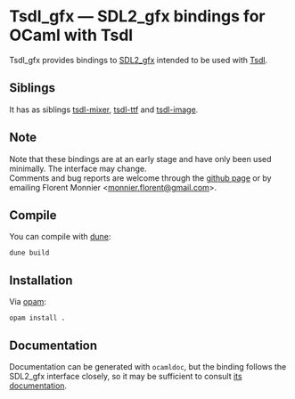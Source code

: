 # Tsdl\_gfx — SDL2\_gfx bindings for OCaml with Tsdl

Tsdl\_gfx provides bindings to
[SDL2_gfx](https://www.ferzkopp.net/wordpress/2016/01/02/sdl_gfx-sdl2_gfx/)
intended to be used with [Tsdl](https://github.com/dbuenzli/tsdl).


## Siblings

It has as siblings
[tsdl-mixer](https://github.com/tokenrove/tsdl-mixer),
[tsdl-ttf](https://github.com/tokenrove/tsdl-ttf) and
[tsdl-image](https://github.com/tokenrove/tsdl-image).


## Note

Note that these bindings are at an early stage and have only been used
minimally.  The interface may change.  
Comments and bug reports are welcome through the
[github page](https://github.com/fccm/tsdl-gfx)
or by emailing Florent Monnier
<[monnier.florent@gmail.com](mailto:monnier.florent@gmail.com)>.


## Compile

You can compile with [dune](https://dune.readthedocs.io/en/stable/):

    dune build


## Installation

Via [opam](https://opam.ocaml.org/):

    opam install .


## Documentation

Documentation can be generated with `ocamldoc`, but the binding
follows the SDL2\_gfx interface closely, so it may be sufficient to
consult [its documentation](
https://www.ferzkopp.net/Software/SDL2_gfx/Docs/html/_s_d_l2__gfx_primitives_8h.html).

